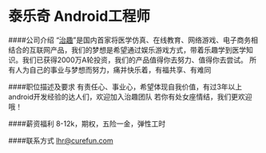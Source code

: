 泰乐奇 Android工程师
==========

####公司介绍
“[治趣](http://www.curefun.com)”是国内首家将医学仿真、在线教育、网络游戏、电子商务相结合的互联网产品，我们的梦想是希望通过娱乐游戏方式，带着乐趣学到医学知识。我们已获得2000万A轮投资，我们的产品值得你去努力、值得你去尝试。
所有人为自己的事业与梦想而努力，痛并快乐着，有福共享、有难同  

####职位描述及要求
有责任心、事业心，希望体现自我价值，有过3年以上android开发经验的达人们，欢迎加入治趣团队
若你有处女座情结，我们更欢迎哦！

####薪资福利
8-12k，期权，五险一金，弹性工时

####联系方式
[lhr@curefun.com](mailto:hr@curefun.com)  